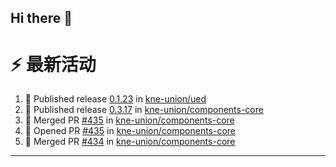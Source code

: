 ## Hi there 👋

<!--

**Here are some ideas to get you started:**

🙋‍♀️ A short introduction - what is your organization all about?
🌈 Contribution guidelines - how can the community get involved?
👩‍💻 Useful resources - where can the community find your docs? Is there anything else the community should know?
🍿 Fun facts - what does your team eat for breakfast?
🧙 Remember, you can do mighty things with the power of [Markdown](https://docs.github.com/github/writing-on-github/getting-started-with-writing-and-formatting-on-github/basic-writing-and-formatting-syntax)
-->


# ⚡ 最新活动

<!--START_SECTION:activity-->
1. 🚀 Published release [0.1.23](https://github.com/kne-union/ued/releases/tag/0.1.23) in [kne-union/ued](https://github.com/kne-union/ued)
2. 🚀 Published release [0.3.17](https://github.com/kne-union/components-core/releases/tag/0.3.17) in [kne-union/components-core](https://github.com/kne-union/components-core)
3. 🎉 Merged PR [#435](https://github.com/kne-union/components-core/pull/435) in [kne-union/components-core](https://github.com/kne-union/components-core)
4. 💪 Opened PR [#435](https://github.com/kne-union/components-core/pull/435) in [kne-union/components-core](https://github.com/kne-union/components-core)
5. 🎉 Merged PR [#434](https://github.com/kne-union/components-core/pull/434) in [kne-union/components-core](https://github.com/kne-union/components-core)
<!--END_SECTION:activity-->

---
